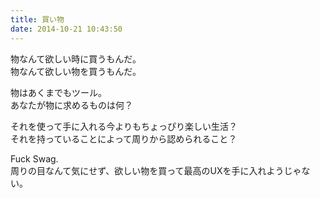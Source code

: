 ```yaml
---
title: 買い物
date: 2014-10-21 10:43:50
---
```


物なんて欲しい時に買うもんだ。  
物なんて欲しい物を買うもんだ。

物はあくまでもツール。  
あなたが物に求めるものは何？

それを使って手に入れる今よりもちょっぴり楽しい生活？  
それを持っていることによって周りから認められること？

Fuck Swag.  
周りの目なんて気にせず、欲しい物を買って最高のUXを手に入れようじゃない。